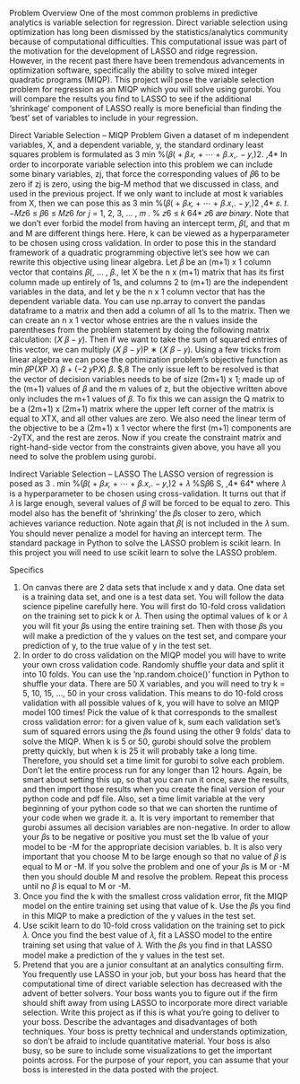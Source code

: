 Problem Overview
One of the most common problems in predictive analytics is variable selection for regression. Direct variable selection using optimization has long been dismissed by the statistics/analytics community because of computational difficulties. This computational issue was part of the motivation for the development of LASSO and ridge regression. However, in the recent past there have been tremendous advancements in optimization software, specifically the ability to solve mixed integer quadratic programs (MIQP). This project will pose the variable selection problem for regression as an MIQP which you will solve using gurobi. You will compare the results you find to LASSO to see if the additional ‘shrinkage’ component of LASSO really is more beneficial than finding the ‘best’ set of variables to include in your regression.

Direct Variable Selection – MIQP Problem
Given a dataset of m independent variables, X, and a dependent variable, y, the standard ordinary least squares problem is formulated as
3
min %(𝛽( + 𝛽*𝑥,* + ⋯ + 𝛽.𝑥,. − 𝑦,)2.
,4*
In order to incorporate variable selection into this problem we can include some binary
variables, zj, that force the corresponding values of 𝛽6 to be zero if zj is zero, using the big-M method that we discussed in class, and used in the previous project. If we only want to include at most k variables from X, then we can pose this as
3
min %(𝛽( + 𝛽*𝑥,* + ⋯ + 𝛽.𝑥,. − 𝑦,)2
,4*
𝑠. 𝑡. −𝑀𝑧6 ≤ 𝛽6 ≤ 𝑀𝑧6 𝑓𝑜𝑟 𝑗 = 1, 2, 3, … , 𝑚
.
% 𝑧6 ≤ 𝑘
64*
𝑧6  𝑎𝑟𝑒 𝑏𝑖𝑛𝑎𝑟𝑦.
Note that we don’t ever forbid the model from having an intercept term, 𝛽(, and that m and M are different things here. Here, k can be viewed as a hyperparameter to be chosen using cross validation.
In order to pose this in the standard framework of a quadratic programming objective let’s see how we can rewrite this objective using linear algebra. Let 𝛽 be an (m+1) x 1 column vector that contains 𝛽(, … , 𝛽., let X be the n x (m+1) matrix that has its first column made up entirely of 1s, and columns 2 to (m+1) are the independent variables in the data, and let y be the n x 1 column vector that has the dependent variable data. You can use np.array to convert the pandas dataframe to a matrix and then add a column of all 1s to the matrix. Then we can create an n x 1 vector whose entries are the n values inside the parentheses from the problem statement by doing the following matrix calculation: (𝑋 𝛽 − 𝑦). Then if we want to take the sum of squared entries of this vector, we can multiply (𝑋 𝛽 − 𝑦)P ∗ (𝑋 𝛽 − 𝑦). Using a few tricks from linear algebra we can pose the optimization problem’s objective function as
min 𝛽P(𝑋P 𝑋) 𝛽 + (−2 𝑦P𝑋) 𝛽.
$,8
The only issue left to be resolved is that the vector of decision variables needs to be of size (2m+1) x 1; made up of the (m+1) values of 𝛽 and the m values of z, but the objective written above only includes the m+1 values of 𝛽.  To fix this we can assign the Q matrix to be a (2m+1) x (2m+1) matrix where the upper left corner of the matrix is equal to XTX, and all other
values are zero. We also need the linear term of the objective to be a (2m+1) x 1 vector where the first (m+1) components are -2yTX, and the rest are zeros. Now if you create the constraint matrix and right-hand-side vector from the constraints given above, you have all you need to solve the problem using gurobi.

Indirect Variable Selection – LASSO
The LASSO version of regression is posed as
3	.
min %(𝛽( + 𝛽*𝑥,* + ⋯ + 𝛽.𝑥,. − 𝑦,)2 + 𝜆 %S𝛽6 S,
,4*	64*
where 𝜆 is a hyperparameter to be chosen using cross-validation. It turns out that if 𝜆 is large enough, several values of 𝛽 will be forced to be equal to zero. This model also has the benefit of ‘shrinking’ the 𝛽s closer to zero, which achieves variance reduction. Note again that 𝛽( is not included in the 𝜆 sum. You should never penalize a model for having an intercept term. The standard package in Python to solve the LASSO problem is scikit learn. In this project you will need to use scikit learn to solve the LASSO problem.

Specifics
1)	On canvas there are 2 data sets that include x and y data. One data set is a training data set, and one is a test data set. You will follow the data science pipeline carefully here. You will first do 10-fold cross validation on the training set to pick k or 𝜆. Then using the optimal values of k or 𝜆 you will fit your 𝛽s using the entire training set. Then with those 𝛽s you will make a prediction of the y values on the test set, and compare your prediction of y, to the true value of y in the test set.
2)	In order to do cross validation on the MIQP model you will have to write your own cross validation code. Randomly shuffle your data and split it into 10 folds. You can use the ‘np.random.choice()’ function in Python to shuffle your data. There are 50 X variables, and you will need to try k = 5, 10, 15, …, 50 in your cross validation. This means to do 10-fold cross validation with all possible values of k, you will have to solve an MIQP
model 100 times! Pick the value of k that corresponds to the smallest cross validation error: for a given value of k, sum each validation set’s sum of squared errors using the
𝛽s found using the other 9 folds’ data to solve the MIQP. When k is 5 or 50, gurobi should solve the problem pretty quickly, but when k is 25 it will probably take a long time. Therefore, you should set a time limit for gurobi to solve each problem. Don’t let the entire process run for any longer than 12 hours. Again, be smart about setting this up, so that you can run it once, save the results, and then import those results when you create the final version of your python code and pdf file.  Also, set a time limit variable at the very beginning of your python code so that we can shorten the runtime of your code when we grade it.
a.	It is very important to remember that gurobi assumes all decision variables are non-negative. In order to allow your 𝛽s to be negative or positive you must set the lb value of your model to be -M for the appropriate decision variables.
b.	It is also very important that you choose M to be large enough so that no value of 𝛽 is equal to M or -M. If you solve the problem and one of your 𝛽s is M or -M then you should double M and resolve the problem. Repeat this process until no
𝛽 is equal to M or -M.
3)	Once you find the k with the smallest cross validation error, fit the MIQP model on the entire training set using that value of k. Use the 𝛽s you find in this MIQP to make a prediction of the y values in the test set.
4)	Use scikit learn to do 10-fold cross validation on the training set to pick 𝜆. Once you find the best value of 𝜆, fit a LASSO model to the entire training set using that value of 𝜆. With the 𝛽s you find in that LASSO model make a prediction of the y values in the test set.
5)	Pretend that you are a junior consultant at an analytics consulting firm. You frequently use LASSO in your job, but your boss has heard that the computational time of direct variable selection has decreased with the advent of better solvers. Your boss wants you to figure out if the firm should shift away from using LASSO to incorporate more direct variable selection. Write this project as if this is what you’re going to deliver to your boss. Describe the advantages and disadvantages of both techniques. Your boss is pretty technical and understands optimization, so don’t be afraid to include quantitative material. Your boss is also busy, so be sure to include some visualizations to get the important points across. For the purpose of your report, you can assume that your boss is interested in the data posted with the project.
